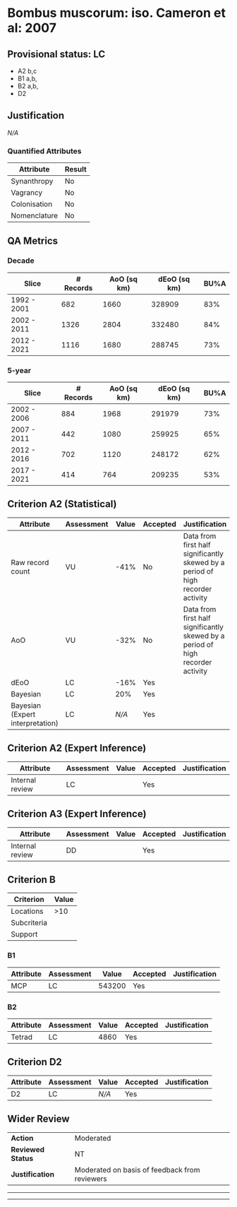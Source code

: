 # Bombus muscorum: iso. Cameron et al: 2007
## Provisional status: LC
- A2 b,c
- B1 a,b, 
- B2 a,b, 
- D2

## Justification
*N/A*
### Quantified Attributes
|Attribute|Result|
|---|---|
|Synanthropy|No|
|Vagrancy|No|
|Colonisation|No|
|Nomenclature|No|
## QA Metrics
### Decade
| Slice | # Records | AoO (sq km) | dEoO (sq km) |BU%A |
|---|---|---|---|---|
|1992 - 2001|682|1660|328909|83%|
|2002 - 2011|1326|2804|332480|84%|
|2012 - 2021|1116|1680|288745|73%|
### 5-year
| Slice | # Records | AoO (sq km) | dEoO (sq km) |BU%A |
|---|---|---|---|---|
|2002 - 2006|884|1968|291979|73%|
|2007 - 2011|442|1080|259925|65%|
|2012 - 2016|702|1120|248172|62%|
|2017 - 2021|414|764|209235|53%|
## Criterion A2 (Statistical)
|Attribute|Assessment|Value|Accepted|Justification
|---|---|---|---|---|
|Raw record count|VU|-41%|No|Data from first half significantly skewed by a period of high recorder activity|
|AoO|VU|-32%|No|Data from first half significantly skewed by a period of high recorder activity|
|dEoO|LC|-16%|Yes||
|Bayesian|LC|20%|Yes||
|Bayesian (Expert interpretation)|LC|*N/A*|Yes||
## Criterion A2 (Expert Inference)
|Attribute|Assessment|Value|Accepted|Justification
|---|---|---|---|---|
|Internal review|LC||Yes||
## Criterion A3 (Expert Inference)
|Attribute|Assessment|Value|Accepted|Justification
|---|---|---|---|---|
|Internal review|DD||Yes||
## Criterion B
|Criterion| Value|
|---|---|
|Locations|>10|
|Subcriteria||
|Support||
### B1
|Attribute|Assessment|Value|Accepted|Justification
|---|---|---|---|---|
|MCP|LC|543200|Yes||
### B2
|Attribute|Assessment|Value|Accepted|Justification
|---|---|---|---|---|
|Tetrad|LC|4860|Yes||
## Criterion D2
|Attribute|Assessment|Value|Accepted|Justification
|---|---|---|---|---|
|D2|LC|*N/A*|Yes||
## Wider Review
|  |  |
|---|---|
|**Action**|Moderated|
|**Reviewed Status**|NT|
|**Justification**|Moderated on basis of feedback from reviewers|
---
 ---
 <br><br>
 
